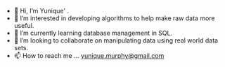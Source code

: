 - 👋 Hi, I’m Yunique' . 
- 👀 I’m interested in developing algorithms to help make raw data more useful. 
- 🌱 I’m currently learning database management in SQL.
- 💞️ I’m looking to collaborate on manipulating data using real world data sets.
- 📫 How to reach me ... yunique.murphy@gmail.com

<!---
YuniqueM/YuniqueM is a ✨ special ✨ repository because its `README.md` (this file) appears on your GitHub profile.
You can click the Preview link to take a look at your changes.
--->
